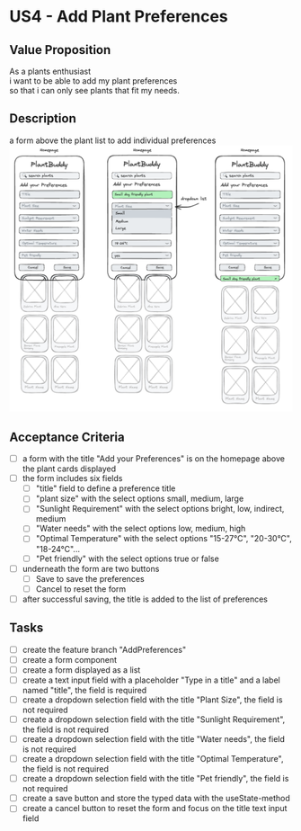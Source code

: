# US4 - Add Plant Preferences

## Value Proposition

As a plants enthusiast </br>
i want to be able to add my plant preferences </br>
so that i can only see plants that fit my needs.

## Description

a form above the plant list to add individual preferences </br>
![US4](image.png)

## Acceptance Criteria

- [ ] a form with the title "Add your Preferences" is on the homepage above the plant cards displayed
- [ ] the form includes six fields
  - [ ] "title" field to define a preference title
  - [ ] "plant size" with the select options small, medium, large
  - [ ] "Sunlight Requirement" with the select options bright, low, indirect, medium
  - [ ] "Water needs" with the select options low, medium, high
  - [ ] "Optimal Temperature" with the select options "15-27°C", "20-30°C", "18-24°C"...
  - [ ] "Pet friendly" with the select options true or false
- [ ] underneath the form are two buttons
  - [ ] Save to save the preferences
  - [ ] Cancel to reset the form
- [ ] after successful saving, the title is added to the list of preferences

## Tasks

- [ ] create the feature branch "AddPreferences"
- [ ] create a form component
- [ ] create a form displayed as a list
- [ ] create a text input field with a placeholder "Type in a title" and a label named "title", the field is required
- [ ] create a dropdown selection field with the title "Plant Size", the field is not required
- [ ] create a dropdown selection field with the title "Sunlight Requirement", the field is not required
- [ ] create a dropdown selection field with the title "Water needs", the field is not required
- [ ] create a dropdown selection field with the title "Optimal Temperature", the field is not required
- [ ] create a dropdown selection field with the title "Pet friendly", the field is not required
- [ ] create a save button and store the typed data with the useState-method
- [ ] create a cancel button to reset the form and focus on the title text input field

